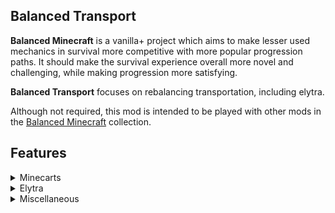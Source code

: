 ## Balanced Transport
**Balanced Minecraft** is a vanilla+ project which aims to make lesser used mechanics in survival more competitive with more popular progression paths. It should make the survival experience overall more novel and challenging, while making progression more satisfying.

**Balanced Transport** focuses on rebalancing transportation, including elytra.

Although not required, this mod is intended to be played with other mods in the [Balanced Minecraft](https://modrinth.com/collection/s7K5qS4R) collection.

## Features
<details>
  <summary>Minecarts</summary>
  <ul>
    <li>Minecarts are much faster</li>
    <li>Powered rails are crafted with copper instead of gold</li>
    <li>Superpowered rails are crafted with gold and increase minecart top speed</li>
  </ul>
</details>
<details>
  <summary>Elytra</summary>
  <ul>
    <li>Phantoms spawn only in the end</li>
    <li>Phantom membrane is the only way to repair elytra</li>
  </ul>
</details>
<details>
  <summary>Miscellaneous</summary>
  <ul>
    <li>Two players can ride one horse</li>
    <li>All ice melts in the nether</li>
  </ul>
</details>
